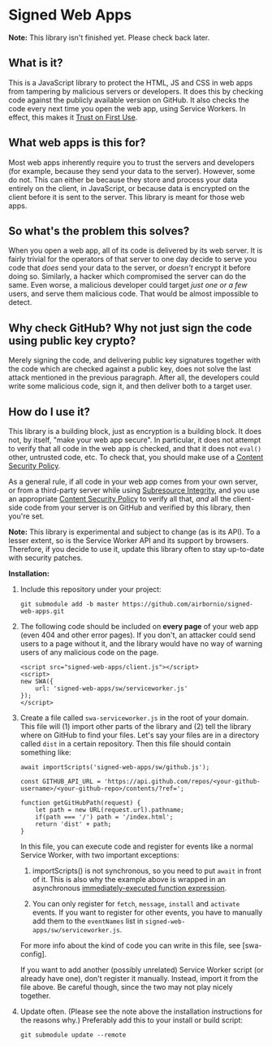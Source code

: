 # Signed Web Apps

**Note:** This library isn't finished yet. Please check back later.

## What is it?

This is a JavaScript library to protect the HTML, JS and CSS in web apps
from tampering by malicious servers or developers. It does this by
checking code against the publicly available version on GitHub. It also
checks the code every next time you open the web app, using Service
Workers. In effect, this makes it [Trust on First Use][TOFU].

## What web apps is this for?

Most web apps inherently require you to trust the servers and developers
(for example, because they send your data to the server). However, some
do not. This can either be because they store and process your data
entirely on the client, in JavaScript, or because data is encrypted on
the client before it is sent to the server. This library is meant for
those web apps.

## So what's the problem this solves?

When you open a web app, all of its code is delivered by its web server.
It is fairly trivial for the operators of that server to one day decide
to serve you code that *does* send your data to the server, or *doesn't*
encrypt it before doing so. Similarly, a hacker which compromised the
server can do the same. Even worse, a malicious developer could target
*just one or a few* users, and serve them malicious code. That would be
almost impossible to detect.

## Why check GitHub? Why not just sign the code using public key crypto?

Merely signing the code, and delivering public key signatures together
with the code which are checked against a public key, does not solve the
last attack mentioned in the previous paragraph. After all, the
developers could write some malicious code, sign it, and then deliver
both to a target user.

## How do I use it?

This library is a building block, just as encryption is a building
block. It does not, by itself, "make your web app secure". In
particular, it does not attempt to verify that all code in the web app
is checked, and that it does not `eval()` other, untrusted code, etc. To
check that, you should make use of a [Content Security Policy][CSP].

As a general rule, if all code in your web app comes from your own
server, or from a third-party server while using [Subresource
Integrity][SRI], and you use an appropriate [Content Security
Policy][CSP] to verify all that, *and* all the client-side code from
your server is on GitHub and verified by this library, then you're set.

**Note:** This library is experimental and subject to change (as is its
API). To a lesser extent, so is the Service Worker API and its support
by browsers. Therefore, if you decide to use it, update this library
often to stay up-to-date with security patches.

**Installation:**

1.  Include this repository under your project:

        git submodule add -b master https://github.com/airbornio/signed-web-apps.git

2.  The following code should be included on **every page** of your web
    app (even 404 and other error pages). If you don't, an attacker
    could send users to a page without it, and the library would have no
    way of warning users of any malicious code on the page.

        <script src="signed-web-apps/client.js"></script>
        <script>
        new SWA({
            url: 'signed-web-apps/sw/serviceworker.js'
        });
        </script>

3.  Create a file called `swa-serviceworker.js` in the root of your
    domain. This file will (1) import other parts of the library and
    (2) tell the library where on GitHub to find your files. Let's say
    your files are in a directory called `dist` in a certain repository.
    Then this file should contain something like:
    
        await importScripts('signed-web-apps/sw/github.js');
        
        const GITHUB_API_URL = 'https://api.github.com/repos/<your-github-username>/<your-github-repo>/contents/?ref=';
        
        function getGitHubPath(request) {
            let path = new URL(request.url).pathname;
            if(path === '/') path = '/index.html';
            return 'dist' + path;
        }
    
    In this file, you can execute code and register for events like a
    normal Service Worker, with two important exceptions:
    
    1.  importScripts() is not synchronous, so you need to put `await`
        in front of it. This is also why the example above is wrapped in
        an asynchronous [immediately-executed function
        expression][IIFE].
    
    2.  You can only register for `fetch`, `message`, `install` and
        `activate` events. If you want to register for other events, you
        have to manually add them to the `eventNames` list in
        `signed-web-apps/sw/serviceworker.js`.
    
    For more info about the kind of code you can write in this file, see
    [swa-config].
    
    If you want to add another (possibly unrelated) Service Worker
    script (or already have one), don't register it manually. Instead,
    import it from the file above. Be careful though, since the two may
    not play nicely together.

4.  Update often. (Please see the note above the installation
    instructions for the reasons why.) Preferably add this to your
    install or build script:

        git submodule update --remote


[TOFU]: https://en.wikipedia.org/wiki/Trust_on_first_use
[CSP]: https://developer.mozilla.org/docs/Web/HTTP/CSP
[SRI]: https://developer.mozilla.org/docs/Web/Security/Subresource_Integrity
[IIFE]: https://developer.mozilla.org/docs/Glossary/IIFE